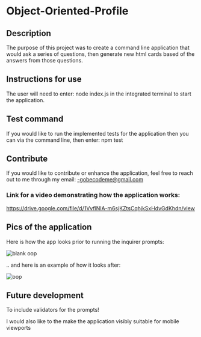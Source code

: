 # Object-Oriented-Profile

## Description

The purpose of this project was to create a command line application that would ask a series of questions, then generate new html cards based of the answers from those questions.

## Instructions for use

The user will need to enter: node index.js in the integrated terminal to start the application.

## Test command

If you would like to run the implemented tests for the application then you can via the command line, then enter: npm test

## Contribute

If you would like to contribute or enhance the application, feel free to reach out to me through my email: -gobecodeme@gmail.com

### Link for a video demonstrating how the application works:

https://drive.google.com/file/d/1VvflNIA-m6sjKZtsCqhjkSxHdvGdKhdn/view


## Pics of the application

Here is how the app looks prior to running the inquirer prompts:

![blank oop](https://user-images.githubusercontent.com/95048609/156656293-b3682302-75db-4ca4-9ae3-3b9ed14e39ad.jpeg)

.. and here is an example of how it looks after:


![oop](https://user-images.githubusercontent.com/95048609/156655147-a28b96c0-e3e6-4075-b238-17d484bd5bbc.jpeg)


## Future development

To include validators for the prompts!

I would also like to the make the application visibly suitable for mobile viewports



